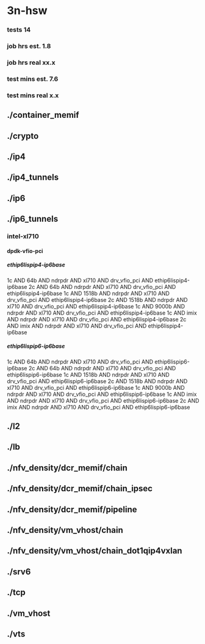 # 3n-hsw
### tests 14
### job hrs est. 1.8
### job hrs real xx.x
### test mins est. 7.6
### test mins real x.x
## ./container_memif
## ./crypto
## ./ip4
## ./ip4_tunnels
## ./ip6
## ./ip6_tunnels
### intel-xl710
#### dpdk-vfio-pci
##### ethip6lispip4-ip6base
1c AND 64b AND ndrpdr AND xl710 AND drv_vfio_pci AND ethip6lispip4-ip6base
2c AND 64b AND ndrpdr AND xl710 AND drv_vfio_pci AND ethip6lispip4-ip6base
1c AND 1518b AND ndrpdr AND xl710 AND drv_vfio_pci AND ethip6lispip4-ip6base
2c AND 1518b AND ndrpdr AND xl710 AND drv_vfio_pci AND ethip6lispip4-ip6base
1c AND 9000b AND ndrpdr AND xl710 AND drv_vfio_pci AND ethip6lispip4-ip6base
1c AND imix AND ndrpdr AND xl710 AND drv_vfio_pci AND ethip6lispip4-ip6base
2c AND imix AND ndrpdr AND xl710 AND drv_vfio_pci AND ethip6lispip4-ip6base
##### ethip6lispip6-ip6base
1c AND 64b AND ndrpdr AND xl710 AND drv_vfio_pci AND ethip6lispip6-ip6base
2c AND 64b AND ndrpdr AND xl710 AND drv_vfio_pci AND ethip6lispip6-ip6base
1c AND 1518b AND ndrpdr AND xl710 AND drv_vfio_pci AND ethip6lispip6-ip6base
2c AND 1518b AND ndrpdr AND xl710 AND drv_vfio_pci AND ethip6lispip6-ip6base
1c AND 9000b AND ndrpdr AND xl710 AND drv_vfio_pci AND ethip6lispip6-ip6base
1c AND imix AND ndrpdr AND xl710 AND drv_vfio_pci AND ethip6lispip6-ip6base
2c AND imix AND ndrpdr AND xl710 AND drv_vfio_pci AND ethip6lispip6-ip6base
## ./l2
## ./lb
## ./nfv_density/dcr_memif/chain
## ./nfv_density/dcr_memif/chain_ipsec
## ./nfv_density/dcr_memif/pipeline
## ./nfv_density/vm_vhost/chain
## ./nfv_density/vm_vhost/chain_dot1qip4vxlan
## ./srv6
## ./tcp
## ./vm_vhost
## ./vts
